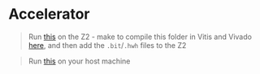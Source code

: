 # Accelerator

> Run [this](./Networking/Z2.py) on the Z2 - make to compile this folder in Vitis and Vivado [here](./HLS/), and then add the `.bit`/`.hwh` files to the Z2

> Run [this](./Networking/HOST.py) on your host machine
